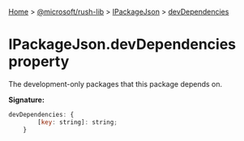 [Home](./index) &gt; [@microsoft/rush-lib](./rush-lib.md) &gt; [IPackageJson](./rush-lib.ipackagejson.md) &gt; [devDependencies](./rush-lib.ipackagejson.devdependencies.md)

# IPackageJson.devDependencies property

The development-only packages that this package depends on.

**Signature:**
```javascript
devDependencies: {
        [key: string]: string;
    }
```
